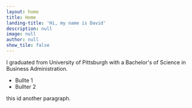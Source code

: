 ```yaml
---
layout: home
title: Home
landing-title: 'Hi, my name is David'
description: null
image: null
author: null
show_tile: false
---
```


I graduated from University of Pittsburgh with a Bachelor's of Science in Business Administration.

- Bullte 1
- Bullter 2

this id another paragraph.

